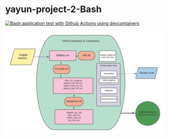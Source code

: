 # yayun-project-2-Bash
[![Bash application test with Github Actions using devcontainers](https://github.com/nogibjj/yayun-project-2-Bash/actions/workflows/main.yml/badge.svg)](https://github.com/nogibjj/yayun-project-2-Bash/actions/workflows/main.yml) 

![alt text](https://github.com/nogibjj/yayun-project-2-Bash/blob/main/Blank%20board%20(1).png)
